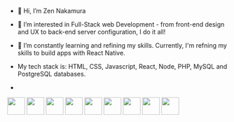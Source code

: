 - 👋 Hi, I’m Zen Nakamura  
- 👀 I’m interested in Full-Stack web Development - from front-end design and UX to back-end server configuration, I do it all!
- 🌱 I’m constantly learning and refining my skills. Currently, I'm refning my skills to build apps with React Native.

- My tech stack is: HTML, CSS, Javascript, React, Node, PHP, MySQL and PostgreSQL databases.
- 
<img src="https://cdn.jsdelivr.net/gh/devicons/devicon/icons/html5/html5-original-wordmark.svg" height="40" width="40"/> <img src="https://cdn.jsdelivr.net/gh/devicons/devicon/icons/css3/css3-original.svg" height="40" width="40" /> <img src="https://cdn.jsdelivr.net/gh/devicons/devicon/icons/bootstrap/bootstrap-original-wordmark.svg" height="40" width="40"/> <img src="https://cdn.jsdelivr.net/gh/devicons/devicon/icons/javascript/javascript-original.svg" height="40" width="40"/> <img src="https://cdn.jsdelivr.net/gh/devicons/devicon/icons/html5/html5-original-wordmark.svg" height="40" width="40"/> <img src="https://cdn.jsdelivr.net/gh/devicons/devicon/icons/nodejs/nodejs-original-wordmark.svg" height="40" width="40"/> <img src="https://cdn.jsdelivr.net/gh/devicons/devicon/icons/php/php-plain.svg" height="40" width="40"/> <img src="https://cdn.jsdelivr.net/gh/devicons/devicon/icons/mysql/mysql-original.svg" height="40" width="40"/> <img src="https://cdn.jsdelivr.net/gh/devicons/devicon/icons/postgresql/postgresql-original-wordmark.svg" height="40" width="40"/> 
          
                
<!---
spookyWalrus/spookyWalrus is a ✨ special ✨ repository because its `README.md` (this file) appears on your GitHub profile.
You can click the Preview link to take a look at your changes.
--->
